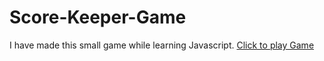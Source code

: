 # Score-Keeper-Game
I have made this small game while learning Javascript.
[Click to play Game](https://chandan9369.github.io/Score-Keeper-Game/)
